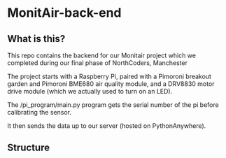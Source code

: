 # MonitAir-back-end

## What is this?

This repo contains the backend for our Monitair project which we completed during our final phase of NorthCoders, Manchester

The project starts with a Raspberry Pi, paired with a Pimoroni breakout garden and Pimoroni BME680 air quality module, and a DRV8830 motor drive module (which we actually used to turn on an LED).

The /pi_program/main.py program gets the serial number of the pi before calibrating the sensor.

It then sends the data up to our server (hosted on PythonAnywhere).

## Structure
